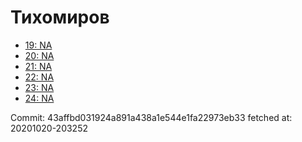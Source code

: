 # Тихомиров
- [19: NA](19.md)
- [20: NA](20.md)
- [21: NA](21.md)
- [22: NA](22.md)
- [23: NA](23.md)
- [24: NA](24.md)

Commit: 43affbd031924a891a438a1e544e1fa22973eb33
 fetched at: 20201020-203252
